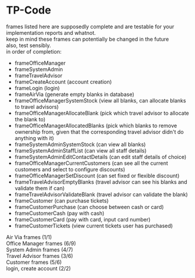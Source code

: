 # TP-Code

frames listed here are supposedly complete and are testable for your implementation reports and whatnot. <br>
keep in mind these frames can potentially be changed in the future <br>
also, test sensibly. <br>
in order of completion: <br>

- frameOfficeManager <br>
- frameSystemAdmin <br>
- frameTravelAdvisor <br>
- frameCreateAccount (account creation)<br>
- frameLogin (login) <br> 
- frameAirVia (generate empty blanks in database) <br>
- frameOfficeManagerSystemStock (view all blanks, can allocate blanks to travel advisors)<br>
- frameOfficeManagerAllocateBlank (pick which travel advisor to allocate the blank to)<br>
- frameOfficeManagerAllocatedBlanks (pick which blanks to remove ownership from, given that the corresponding travel advisor didn't do anything with it) <br>
- frameSystemAdminSystemStock (can view all blanks) <br>
- frameSystemAdminStaffList (can view all staff details) <br>
- frameSystemAdminEditContactDetails (can edit staff details of choice) <br>
- frameOfficeManagerCurrentCustomers (can see all the current customers and select to configure discounts) <br>
- frameOfficeManagerSetDiscount (can set fixed or flexible discount)
- frameTravelAdvisorEmptyBlanks (travel advisor can see his blanks and validate them if can)
- frameTravelAdvisorValidateBlank (travel advisor can validate the blank)
- frameCustomer (can purchase tickets)
- frameCustomerPurchase (can choose between cash or card)
- frameCustomerCash (pay with cash)
- frameCustomerCard (pay with card, input card number)
- frameCustomerTickets (view current tickets user has purchased)

Air Via frames (1/1) <br>
Office Manager frames (6/9) <br>
System Admin frames (4/7) <br>
Travel Advisor frames (3/6) <br>
Customer frames (5/6) <br>
login, create account (2/2) <br>
